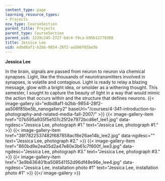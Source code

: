 ```yaml
---
content_type: page
learning_resource_types:
- Projects
ocw_type: CourseSection
parent_title: Projects
parent_type: CourseSection
parent_uid: 1220c245-2727-bdc4-f9ca-b95b12778308
title: Jessica Lee
uid: edbd8af1-b2bb-9854-28f2-aa506f85be5b
---
```


**Jessica Lee**

In the brain, signals are passed from neuron to neuron via chemical synapses. Light, like the thousands of neurotransmitters involved in synapses, is volatile and contagious. Light is ready to relay a blazing message, glow with a bright idea, or smolder as a withering thought. This semester, I sought to capture the beauty of light in a way that would mimic the action that occurs within and the structure that defines neurons.
{{< image-gallery id="edbd8af1-b2bb-9854-28f2-aa506f85be5b_nanogallery2" baseUrl="/courses/4-341-introduction-to-photography-and-related-media-fall-2007/" >}}
{{< image-gallery-item href="07b595a935f5e107c25f2e7972bcd8ef_lee1.jpg" data-ngdesc="Jessica Lee, photograph #1." text="Jessica Lee, photograph #1." >}}
{{< image-gallery-item href="38f7822537482f687858acf8e26ae14b_lee2.jpg" data-ngdesc="" text="Jessica Lee, photograph #2." >}}
{{< image-gallery-item href="860bd9e2ea05d2a47e80e3b61c7f600f_lee3.jpg" data-ngdesc="Jessica Lee, photograph #3." text="Jessica Lee, photograph #3." >}}
{{< image-gallery-item href="3e9b636401ba508541152d96df48e96e_lee4.jpg" data-ngdesc="Jessica Lee, installation photo #1" text="Jessica Lee, installation photo #1" >}}
{{</ image-gallery >}}
